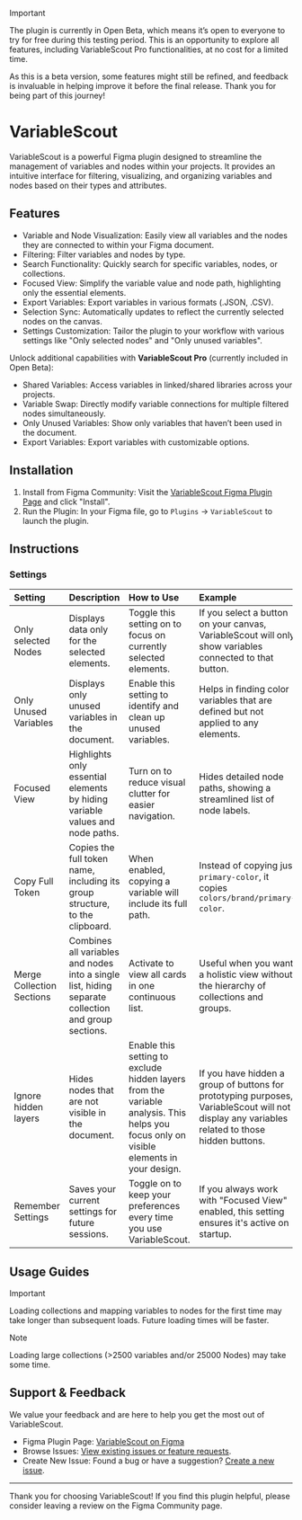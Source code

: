> [!IMPORTANT]
> The plugin is currently in Open Beta, which means it’s open to everyone to try for free during this testing period. This is an opportunity to explore all features, including VariableScout Pro functionalities, at no cost for a limited time.
> 
> As this is a beta version, some features might still be refined, and feedback is invaluable in helping improve it before the final release. Thank you for being part of this journey!

# VariableScout

VariableScout is a powerful Figma plugin designed to streamline the management of variables and nodes within your projects. It provides an intuitive interface for filtering, visualizing, and organizing variables and nodes based on their types and attributes.

## Features

- Variable and Node Visualization: Easily view all variables and the nodes they are connected to within your Figma document.
- Filtering: Filter variables and nodes by type.
- Search Functionality: Quickly search for specific variables, nodes, or collections.
- Focused View: Simplify the variable value and node path, highlighting only the essential elements.
- Export Variables: Export variables in various formats (.JSON, .CSV).
- Selection Sync: Automatically updates to reflect the currently selected nodes on the canvas.
- Settings Customization: Tailor the plugin to your workflow with various settings like "Only selected nodes" and "Only unused variables".

Unlock additional capabilities with **VariableScout Pro** (currently included in Open Beta):

- Shared Variables: Access variables in linked/shared libraries across your projects.
- Variable Swap: Directly modify variable connections for multiple filtered nodes simultaneously.
- Only Unused Variables: Show only variables that haven’t been used in the document.
- Export Variables: Export variables with customizable options.

## Installation

1. Install from Figma Community: Visit the [VariableScout Figma Plugin Page](https://.com/) and click "Install".
2. Run the Plugin: In your Figma file, go to `Plugins` → `VariableScout` to launch the plugin.

## Instructions

### Settings

| Setting | Description | How to Use | Example |
| :--- | :--- | :--- | :--- |
| Only selected Nodes | Displays data only for the selected elements. | Toggle this setting on to focus on currently selected elements. | If you select a button on your canvas, VariableScout will only show variables connected to that button. |
| Only Unused Variables | Displays only unused variables in the document. | Enable this setting to identify and clean up unused variables. | Helps in finding color variables that are defined but not applied to any elements. |
| Focused View | Highlights only essential elements by hiding variable values and node paths. | Turn on to reduce visual clutter for easier navigation. | Hides detailed node paths, showing a streamlined list of node labels. |
| Copy Full Token | Copies the full token name, including its group structure, to the clipboard. | When enabled, copying a variable will include its full path. | Instead of copying just `primary-color`, it copies `colors/brand/primary-color`. |
| Merge Collection Sections | Combines all variables and nodes into a single list, hiding separate collection and group sections. | Activate to view all cards in one continuous list. | Useful when you want a holistic view without the hierarchy of collections and groups. |
| Ignore hidden layers | Hides nodes that are not visible in the document. | Enable this setting to exclude hidden layers from the variable analysis. This helps you focus only on visible elements in your design. | If you have hidden a group of buttons for prototyping purposes, VariableScout will not display any variables related to those hidden buttons. |
| Remember Settings | Saves your current settings for future sessions. | Toggle on to keep your preferences every time you use VariableScout. | If you always work with "Focused View" enabled, this setting ensures it's active on startup. |

## Usage Guides

> [!IMPORTANT]
> Loading collections and mapping variables to nodes for the first time may take longer than subsequent loads. Future loading times will be faster.

> [!NOTE]
> Loading large collections (>2500 variables and/or 25000 Nodes) may take some time.

## Support & Feedback

We value your feedback and are here to help you get the most out of VariableScout.

- Figma Plugin Page: [VariableScout on Figma](https://.com/)
- Browse Issues: [View existing issues or feature requests](https://.com/).
- Create New Issue: Found a bug or have a suggestion? [Create a new issue](https://.com/).

---

Thank you for choosing VariableScout! If you find this plugin helpful, please consider leaving a review on the Figma Community page.
